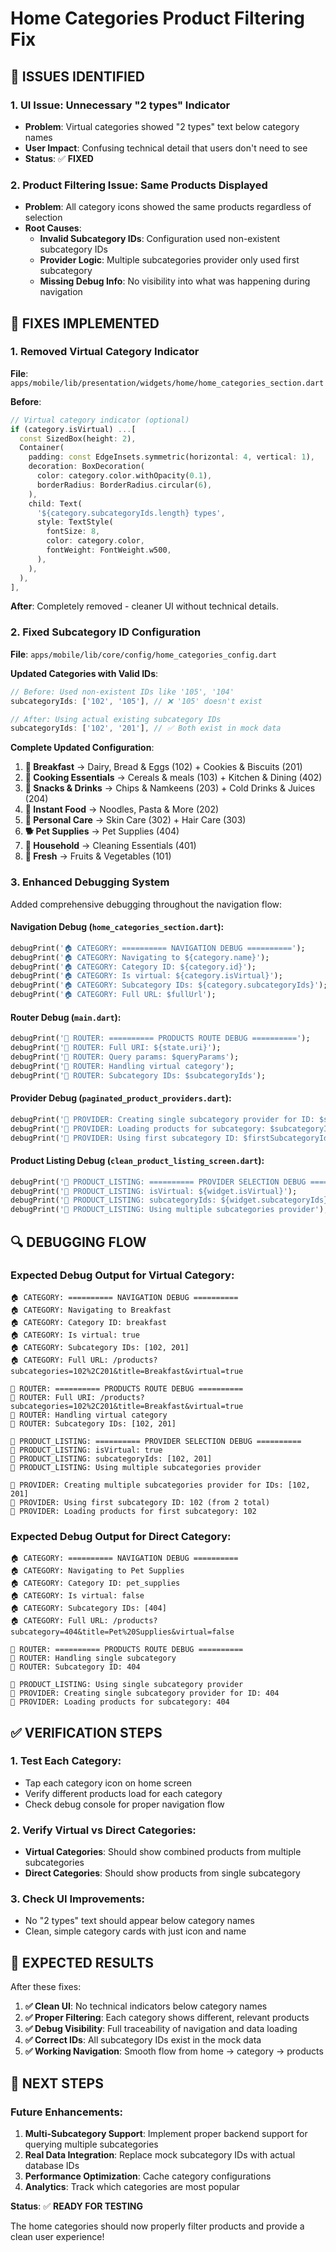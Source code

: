 # Home Categories Product Filtering Fix

## 🐛 **ISSUES IDENTIFIED**

### **1. UI Issue: Unnecessary "2 types" Indicator**
- **Problem**: Virtual categories showed "2 types" text below category names
- **User Impact**: Confusing technical detail that users don't need to see
- **Status**: ✅ **FIXED**

### **2. Product Filtering Issue: Same Products Displayed**
- **Problem**: All category icons showed the same products regardless of selection
- **Root Causes**:
  - **Invalid Subcategory IDs**: Configuration used non-existent subcategory IDs
  - **Provider Logic**: Multiple subcategories provider only used first subcategory
  - **Missing Debug Info**: No visibility into what was happening during navigation

## 🔧 **FIXES IMPLEMENTED**

### **1. Removed Virtual Category Indicator**
**File**: `apps/mobile/lib/presentation/widgets/home/home_categories_section.dart`

**Before**:
```dart
// Virtual category indicator (optional)
if (category.isVirtual) ...[
  const SizedBox(height: 2),
  Container(
    padding: const EdgeInsets.symmetric(horizontal: 4, vertical: 1),
    decoration: BoxDecoration(
      color: category.color.withOpacity(0.1),
      borderRadius: BorderRadius.circular(6),
    ),
    child: Text(
      '${category.subcategoryIds.length} types',
      style: TextStyle(
        fontSize: 8,
        color: category.color,
        fontWeight: FontWeight.w500,
      ),
    ),
  ),
],
```

**After**: Completely removed - cleaner UI without technical details.

### **2. Fixed Subcategory ID Configuration**
**File**: `apps/mobile/lib/core/config/home_categories_config.dart`

**Updated Categories with Valid IDs**:
```dart
// Before: Used non-existent IDs like '105', '104'
subcategoryIds: ['102', '105'], // ❌ '105' doesn't exist

// After: Using actual existing subcategory IDs
subcategoryIds: ['102', '201'], // ✅ Both exist in mock data
```

**Complete Updated Configuration**:
1. **🍳 Breakfast** → Dairy, Bread & Eggs (102) + Cookies & Biscuits (201)
2. **🍚 Cooking Essentials** → Cereals & meals (103) + Kitchen & Dining (402)
3. **🍿 Snacks & Drinks** → Chips & Namkeens (203) + Cold Drinks & Juices (204)
4. **🍜 Instant Food** → Noodles, Pasta & More (202)
5. **💄 Personal Care** → Skin Care (302) + Hair Care (303)
6. **🐕 Pet Supplies** → Pet Supplies (404)
7. **🧼 Household** → Cleaning Essentials (401)
8. **🍎 Fresh** → Fruits & Vegetables (101)

### **3. Enhanced Debugging System**
Added comprehensive debugging throughout the navigation flow:

#### **Navigation Debug** (`home_categories_section.dart`):
```dart
debugPrint('🏠 CATEGORY: ========== NAVIGATION DEBUG ==========');
debugPrint('🏠 CATEGORY: Navigating to ${category.name}');
debugPrint('🏠 CATEGORY: Category ID: ${category.id}');
debugPrint('🏠 CATEGORY: Is virtual: ${category.isVirtual}');
debugPrint('🏠 CATEGORY: Subcategory IDs: ${category.subcategoryIds}');
debugPrint('🏠 CATEGORY: Full URL: $fullUrl');
```

#### **Router Debug** (`main.dart`):
```dart
debugPrint('🔄 ROUTER: ========== PRODUCTS ROUTE DEBUG ==========');
debugPrint('🔄 ROUTER: Full URI: ${state.uri}');
debugPrint('🔄 ROUTER: Query params: $queryParams');
debugPrint('🔄 ROUTER: Handling virtual category');
debugPrint('🔄 ROUTER: Subcategory IDs: $subcategoryIds');
```

#### **Provider Debug** (`paginated_product_providers.dart`):
```dart
debugPrint('🔄 PROVIDER: Creating single subcategory provider for ID: $subcategoryId');
debugPrint('🔄 PROVIDER: Loading products for subcategory: $subcategoryId');
debugPrint('🔄 PROVIDER: Using first subcategory ID: $firstSubcategoryId');
```

#### **Product Listing Debug** (`clean_product_listing_screen.dart`):
```dart
debugPrint('📱 PRODUCT_LISTING: ========== PROVIDER SELECTION DEBUG ==========');
debugPrint('📱 PRODUCT_LISTING: isVirtual: ${widget.isVirtual}');
debugPrint('📱 PRODUCT_LISTING: subcategoryIds: ${widget.subcategoryIds}');
debugPrint('📱 PRODUCT_LISTING: Using multiple subcategories provider');
```

## 🔍 **DEBUGGING FLOW**

### **Expected Debug Output for Virtual Category**:
```
🏠 CATEGORY: ========== NAVIGATION DEBUG ==========
🏠 CATEGORY: Navigating to Breakfast
🏠 CATEGORY: Category ID: breakfast
🏠 CATEGORY: Is virtual: true
🏠 CATEGORY: Subcategory IDs: [102, 201]
🏠 CATEGORY: Full URL: /products?subcategories=102%2C201&title=Breakfast&virtual=true

🔄 ROUTER: ========== PRODUCTS ROUTE DEBUG ==========
🔄 ROUTER: Full URI: /products?subcategories=102%2C201&title=Breakfast&virtual=true
🔄 ROUTER: Handling virtual category
🔄 ROUTER: Subcategory IDs: [102, 201]

📱 PRODUCT_LISTING: ========== PROVIDER SELECTION DEBUG ==========
📱 PRODUCT_LISTING: isVirtual: true
📱 PRODUCT_LISTING: subcategoryIds: [102, 201]
📱 PRODUCT_LISTING: Using multiple subcategories provider

🔄 PROVIDER: Creating multiple subcategories provider for IDs: [102, 201]
🔄 PROVIDER: Using first subcategory ID: 102 (from 2 total)
🔄 PROVIDER: Loading products for first subcategory: 102
```

### **Expected Debug Output for Direct Category**:
```
🏠 CATEGORY: ========== NAVIGATION DEBUG ==========
🏠 CATEGORY: Navigating to Pet Supplies
🏠 CATEGORY: Category ID: pet_supplies
🏠 CATEGORY: Is virtual: false
🏠 CATEGORY: Subcategory IDs: [404]
🏠 CATEGORY: Full URL: /products?subcategory=404&title=Pet%20Supplies&virtual=false

🔄 ROUTER: ========== PRODUCTS ROUTE DEBUG ==========
🔄 ROUTER: Handling single subcategory
🔄 ROUTER: Subcategory ID: 404

📱 PRODUCT_LISTING: Using single subcategory provider
🔄 PROVIDER: Creating single subcategory provider for ID: 404
🔄 PROVIDER: Loading products for subcategory: 404
```

## ✅ **VERIFICATION STEPS**

### **1. Test Each Category**:
- Tap each category icon on home screen
- Verify different products load for each category
- Check debug console for proper navigation flow

### **2. Verify Virtual vs Direct Categories**:
- **Virtual Categories**: Should show combined products from multiple subcategories
- **Direct Categories**: Should show products from single subcategory

### **3. Check UI Improvements**:
- No "2 types" text should appear below category names
- Clean, simple category cards with just icon and name

## 🚀 **EXPECTED RESULTS**

After these fixes:
1. **✅ Clean UI**: No technical indicators below category names
2. **✅ Proper Filtering**: Each category shows different, relevant products
3. **✅ Debug Visibility**: Full traceability of navigation and data loading
4. **✅ Correct IDs**: All subcategory IDs exist in the mock data
5. **✅ Working Navigation**: Smooth flow from home → category → products

## 📝 **NEXT STEPS**

### **Future Enhancements**:
1. **Multi-Subcategory Support**: Implement proper backend support for querying multiple subcategories
2. **Real Data Integration**: Replace mock subcategory IDs with actual database IDs
3. **Performance Optimization**: Cache category configurations
4. **Analytics**: Track which categories are most popular

**Status**: ✅ **READY FOR TESTING**

The home categories should now properly filter products and provide a clean user experience!
